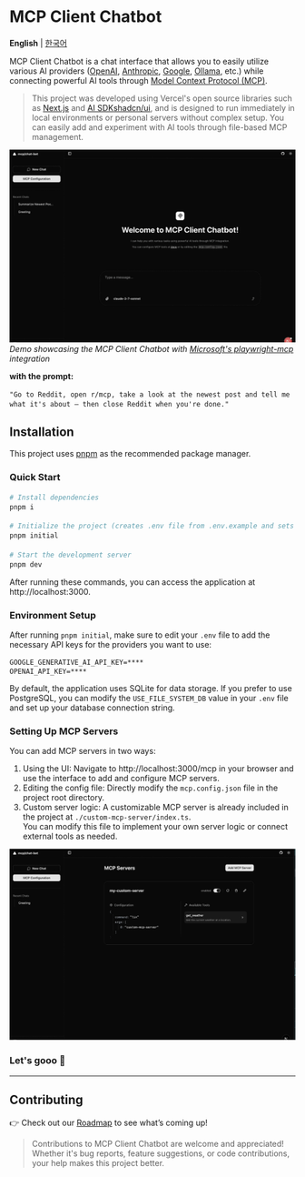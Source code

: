 # MCP Client Chatbot

**English** | [한국어](./docs/ko.md)

MCP Client Chatbot is a chat interface that allows you to easily utilize various AI providers ([OpenAI](https://openai.com/), [Anthropic](https://www.anthropic.com/), [Google](https://ai.google.dev/), [Ollama](https://ollama.com/), etc.) while connecting powerful AI tools through [Model Context Protocol (MCP)](https://modelcontextprotocol.io/introduction).

> This project was developed using Vercel's open source libraries such as [Next.js](https://nextjs.org/) and [AI SDK](https://sdk.vercel.ai/)[shadcn/ui](https://ui.shadcn.com/), and is designed to run immediately in local environments or personal servers without complex setup. You can easily add and experiment with AI tools through file-based MCP management.


![MCP Client Chatbot Demo](./docs/preview.gif)
*Demo showcasing the MCP Client Chatbot with [Microsoft's playwright-mcp](https://github.com/microsoft/playwright-mcp) integration*

**with the prompt:** 

`"Go to Reddit, open r/mcp, take a look at the newest post and tell me what it's about — then close Reddit when you're done."`

## Installation

This project uses [pnpm](https://pnpm.io/) as the recommended package manager.

### Quick Start

```bash
# Install dependencies
pnpm i

# Initialize the project (creates .env file from .env.example and sets up the database)
pnpm initial

# Start the development server
pnpm dev
```

After running these commands, you can access the application at http://localhost:3000.

### Environment Setup

After running `pnpm initial`, make sure to edit your `.env` file to add the necessary API keys for the providers you want to use:

```
GOOGLE_GENERATIVE_AI_API_KEY=****
OPENAI_API_KEY=****
```

By default, the application uses SQLite for data storage. If you prefer to use PostgreSQL, you can modify the `USE_FILE_SYSTEM_DB` value in your `.env` file and set up your database connection string.


### Setting Up MCP Servers

You can add MCP servers in two ways:

1.  Using the UI: Navigate to http://localhost:3000/mcp in your browser and use the interface to add and configure MCP servers.
2.  Editing the config file: Directly modify the `mcp.config.json` file in the project root directory.
3.  Custom server logic: A customizable MCP server is already included in the project at `./custom-mcp-server/index.ts`.  
    You can modify this file to implement your own server logic or connect external tools as needed.

![configuration](./docs/mcp-config.gif)

### Let's gooo 🚀

---


## Contributing

👉 Check out our [Roadmap](./docs/ROADMAP.md) to see what’s coming up!

> Contributions to MCP Client Chatbot are welcome and appreciated! Whether it's bug reports, feature suggestions, or code contributions, your help makes this project better.


